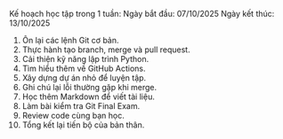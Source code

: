 Kế hoạch học tập trong 1 tuần:
Ngày bắt đầu: 07/10/2025
Ngày kết thúc: 13/10/2025

1. Ôn lại các lệnh Git cơ bản.
2. Thực hành tạo branch, merge và pull request.
3. Cải thiện kỹ năng lập trình Python.
4. Tìm hiểu thêm về GitHub Actions.
5. Xây dựng dự án nhỏ để luyện tập.
6. Ghi chú lại lỗi thường gặp khi merge.
7. Học thêm Markdown để viết tài liệu.
8. Làm bài kiểm tra Git Final Exam.
9. Review code cùng bạn học.
10. Tổng kết lại tiến bộ của bản thân.
